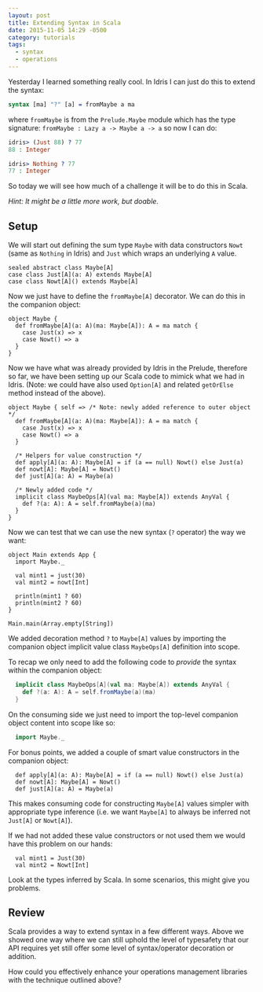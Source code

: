 ```yaml
---
layout: post
title: Extending Syntax in Scala
date: 2015-11-05 14:29 -0500
category: tutorials
tags:
  - syntax
  - operations
---
```


Yesterday I learned something really cool. In Idris I can just do this
to extend the syntax:

```idris
syntax [ma] "?" [a] = fromMaybe a ma
```

where `fromMaybe` is from the `Prelude.Maybe` module which has the type
signature: `fromMaybe : Lazy a -> Maybe a -> a` so now I can do:

```idris
idris> (Just 88) ? 77
88 : Integer

idris> Nothing ? 77
77 : Integer
```

So today we will see how much of a challenge it will be to do this in Scala.

_Hint: It might be a little more work, but doable._

## Setup

We will start out defining the sum type `Maybe` with data constructors `Nowt`
(same as `Nothing` in Idris) and `Just` which wraps an underlying `A` value.

```tut
sealed abstract class Maybe[A]
case class Just[A](a: A) extends Maybe[A]
case class Nowt[A]() extends Maybe[A]
```

Now we just have to define the `fromMaybe[A]` decorator. We can do this in the
companion object:

```tut
object Maybe {
  def fromMaybe[A](a: A)(ma: Maybe[A]): A = ma match {
    case Just(x) => x
    case Nowt() => a
  }
}
```

Now we have what was already provided by Idris in the Prelude, therefore so
far, we have been setting up our Scala code to mimick what we had in Idris.
(Note: we could have also used `Option[A]` and related `getOrElse` method
instead of the above).

```tut
object Maybe { self => /* Note: newly added reference to outer object */
  def fromMaybe[A](a: A)(ma: Maybe[A]): A = ma match {
    case Just(x) => x
    case Nowt() => a
  }

  /* Helpers for value construction */
  def apply[A](a: A): Maybe[A] = if (a == null) Nowt() else Just(a)
  def nowt[A]: Maybe[A] = Nowt()
  def just[A](a: A) = Maybe(a)

  /* Newly added code */
  implicit class MaybeOps[A](val ma: Maybe[A]) extends AnyVal {
    def ?(a: A): A = self.fromMaybe(a)(ma)
  }
}
```

Now we can test that we can use the new syntax (`?` operator) the way we want:

```tut
object Main extends App {
  import Maybe._

  val mint1 = just(30)
  val mint2 = nowt[Int]

  println(mint1 ? 60)
  println(mint2 ? 60)
}

Main.main(Array.empty[String])
```

We added decoration method `?` to `Maybe[A]` values by importing the companion
object implicit value class `MaybeOps[A]` definition into scope.

To recap we only need to add the following code to _provide_ the syntax
within the companion object:

```scala
  implicit class MaybeOps[A](val ma: Maybe[A]) extends AnyVal {
    def ?(a: A): A = self.fromMaybe(a)(ma)
  }
```

On the consuming side we just need to import the top-level companion object
content into scope like so:

```scala
  import Maybe._
```

For bonus points, we added a couple of smart value constructors in the
companion object:

```tut
  def apply[A](a: A): Maybe[A] = if (a == null) Nowt() else Just(a)
  def nowt[A]: Maybe[A] = Nowt()
  def just[A](a: A) = Maybe(a)
```

This makes consuming code for constructing `Maybe[A]` values simpler
with appropriate type inference (i.e. we want `Maybe[A]` to always
be inferred not `Just[A]` or `Nowt[A]`).

If we had not added these value constructors or not used them we
would have this problem on our hands:

```tut
  val mint1 = Just(30)
  val mint2 = Nowt[Int]
```

Look at the types inferred by Scala. In some scenarios, this might
give you problems.

## Review

Scala provides a way to extend syntax in a few different ways. Above we
showed one way where we can still uphold the level of typesafety that our API
requires yet still offer some level of syntax/operator decoration or addition.

How could you effectively enhance your operations management libraries with
the technique outlined above?
